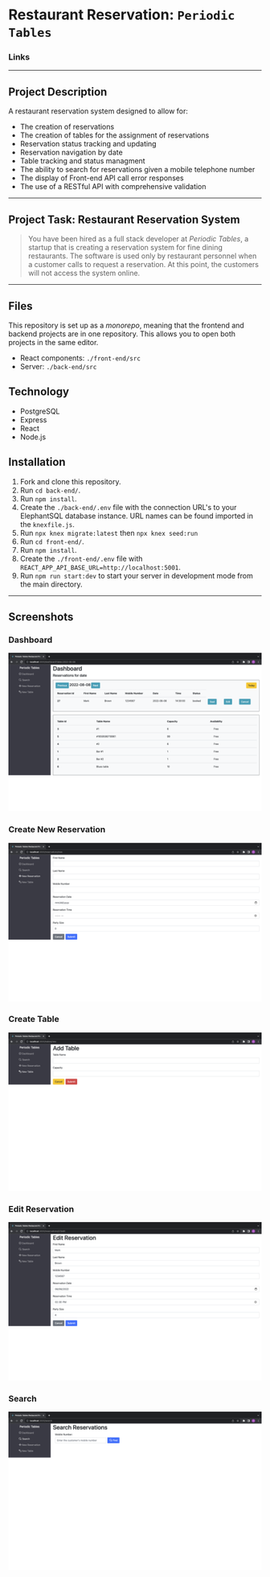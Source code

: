 # Restaurant Reservation: `Periodic Tables`

### Links

---

## Project Description

A restaurant reservation system designed to allow for:

- The creation of reservations
- The creation of tables for the assignment of reservations
- Reservation status tracking and updating
- Reservation navigation by date
- Table tracking and status managment
- The ability to search for reservations given a mobile telephone number
- The display of Front-end API call error responses
- The use of a RESTful API with comprehensive validation

---

## Project Task: Restaurant Reservation System

> You have been hired as a full stack developer at _Periodic Tables_, a startup that is creating a reservation system for fine dining restaurants.
> The software is used only by restaurant personnel when a customer calls to request a reservation.
> At this point, the customers will not access the system online.

---

## Files

This repository is set up as a _monorepo_, meaning that the frontend and backend projects are in one repository. This allows you to open both projects in the same editor.

- React components: `./front-end/src`
- Server: `./back-end/src`

## Technology

- PostgreSQL
- Express
- React
- Node.js

## Installation

1. Fork and clone this repository.
1. Run `cd back-end/`.
1. Run `npm install`.
1. Create the `./back-end/.env` file with the connection URL's to your ElephantSQL database instance. URL names can be found imported in the `knexfile.js`.
1. Run `npx knex migrate:latest` then `npx knex seed:run`
1. Run `cd front-end/`.
1. Run `npm install`.
1. Create the `./front-end/.env` file with `REACT_APP_API_BASE_URL=http://localhost:5001`.
1. Run `npm run start:dev` to start your server in development mode from the main directory.

---

## Screenshots

### Dashboard

![Dashboard](./screenshots/dashboard.png)

### Create New Reservation

![Create Reservation](./screenshots/new-reservation.png)

### Create Table

![Create Table](./screenshots/new-table.png)

### Edit Reservation

![Edit Reservation](./screenshots/edit-reservation.png)

### Search

![search display](./screenshots/search.png)
